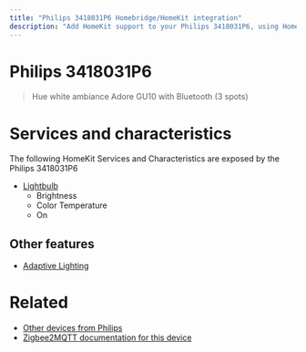 ```yaml
---
title: "Philips 3418031P6 Homebridge/HomeKit integration"
description: "Add HomeKit support to your Philips 3418031P6, using Homebridge, Zigbee2MQTT and homebridge-z2m."
---
```

<!---
This file has been GENERATED using src/docgen/docgen.ts
DO NOT EDIT THIS FILE MANUALLY!
-->
# Philips 3418031P6
> Hue white ambiance Adore GU10 with Bluetooth (3 spots)


# Services and characteristics
The following HomeKit Services and Characteristics are exposed by
the Philips 3418031P6

* [Lightbulb](../../light.md)
  * Brightness
  * Color Temperature
  * On

## Other features
* [Adaptive Lighting](../../light.md)

# Related
* [Other devices from Philips](../index.md#philips)
* [Zigbee2MQTT documentation for this device](https://www.zigbee2mqtt.io/devices/3418031P6.html)